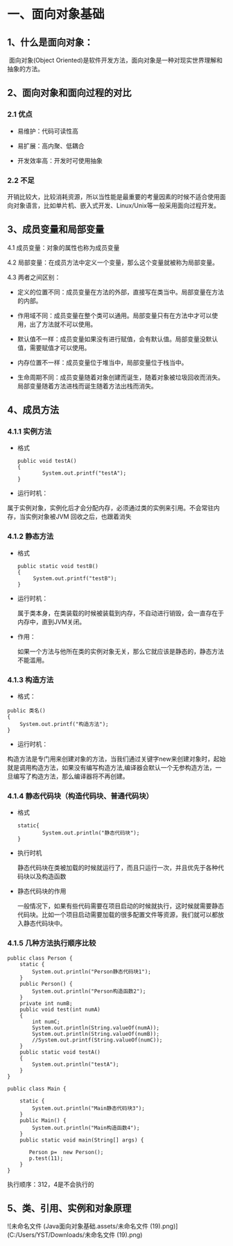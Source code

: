 # 一、面向对象基础

## 1、什么是面向对象：

​	 面向对象(Object Oriented)是软件开发方法，面向对象是一种对现实世界理解和抽象的方法。

## 2、面向对象和面向过程的对比

### 2.1 优点

- 易维护：代码可读性高
- 易扩展：高内聚、低耦合

- 开发效率高：开发时可使用抽象

### 2.2 不足

​	    开销比较大，比较消耗资源，所以当性能是最重要的考量因素的时候不适合使用面向对象语言，比如单片机、嵌入式开发、Linux/Unix等一般采用面向过程开发。

## 3、成员变量和局部变量

4.1  成员变量：对象的属性也称为成员变量

4.2 局部变量：在成员方法中定义一个变量，那么这个变量就被称为局部变量。

4.3 两者之间区别：

- 定义的位置不同：成员变量在方法的外部，直接写在类当中。局部变量在方法的内部。

- 作用域不同：成员变量在整个类可以通用。局部变量只有在方法中才可以使用，出了方法就不可以使用。
- 默认值不一样：成员变量如果没有进行赋值，会有默认值。局部变量没默认值，需要赋值才可以使用。
- 内存位置不一样：成员变量位于堆当中，局部变量位于栈当中。
- 生命周期不同：成员变量随着对象创建而诞生，随着对象被垃圾回收而消失。局部变量随着方法进栈而诞生随着方法出栈而消失。

## 4、成员方法

### 4.1.1 实例方法

- 格式

  ```
  public void testA()
  {
          System.out.printf("testA");
  }
  ```

- 运行时机：

​		属于实例对象，实例化后才会分配内存，必须通过类的实例来引用。不会常驻内存，当实例对象被JVM 回收之后，也跟着消失

### 4.1.2 静态方法 

- 格式

  ```
  public static void testB()
  {
       System.out.printf("testB");
  }
  ```

- 运行时机：

  属于类本身，在类装载的时候被装载到内存，不自动进行销毁，会一直存在于内存中，直到JVM关闭。

- 作用：

  如果一个方法与他所在类的实例对象无关，那么它就应该是静态的，静态方法不能滥用。

### 4.1.3 构造方法

-  格式：

  ```
  public 类名()
  {
      System.out.printf("构造方法");
  }
  ```

- 运行时机：

​	   构造方法是专门用来创建对象的方法，当我们通过关键字new来创建对象时，起始就是调用构造方法，如果没有编写构造方法,编译器会默认一个无参构造方法，一旦编写了构造方法，那么编译器将不再创建。

### 4.1.4 静态代码块（构造代码块、普通代码块）

- 格式

  ```
  static{
          System.out.println("静态代码块");
  }
  ```

- 执行时机

   静态代码块在类被加载的时候就运行了，而且只运行一次，并且优先于各种代码块以及构造函数

- 静态代码块的作用	

  一般情况下，如果有些代码需要在项目启动的时候就执行，这时候就需要静态代码块。比如一个项目启动需要加载的很多配置文件等资源，我们就可以都放入静态代码块中。

### 4.1.5 几种方法执行顺序比较

```
public class Person {
    static {
        System.out.println("Person静态代码块1");
    }
    public Person() {
        System.out.println("Person构造函数2");
    }
    private int numB;
    public void test(int numA)
    {
        int numC;
        System.out.println(String.valueOf(numA));
        System.out.println(String.valueOf(numB));
        //System.out.printf(String.valueOf(numC));
    }
    public static void testA()
    {
        System.out.println("testA");
    }
}
```

```
public class Main {

    static {
        System.out.println("Main静态代码块3");
    }
    public Main() {
        System.out.println("Main构造函数4");
    }
    public static void main(String[] args) {

       Person p=  new Person();
       p.test(11);
    }
}
```

执行顺序：312，4是不会执行的

## 5、类、引用、实例和对象原理



![未命名文件 (Java面向对象基础.assets/未命名文件 (19).png)](C:/Users/YST/Downloads/未命名文件 (19).png)